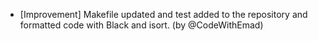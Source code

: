 - [Improvement] Makefile updated and test added to the repository and formatted code with Black and isort. (by @CodeWithEmad)